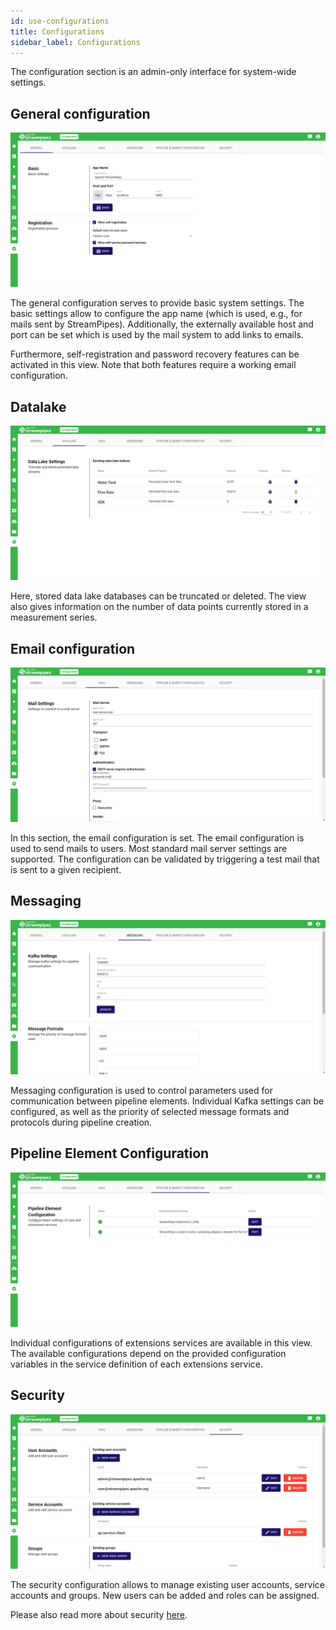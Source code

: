 ```yaml
---
id: use-configurations
title: Configurations
sidebar_label: Configurations
---
```


The configuration section is an admin-only interface for system-wide settings.

## General configuration

<img className="docs-image" src="/img/03_use-configurations/01_general-configuration.png" alt="General configuration"/>

The general configuration serves to provide basic system settings. The basic settings allow to configure the app name (which is used, e.g., for mails sent by StreamPipes). 
Additionally, the externally available host and port can be set which is used by the mail system to add links to emails.

Furthermore, self-registration and password recovery features can be activated in this view. Note that both features require a working email configuration.

## Datalake

<img className="docs-image" src="/img/03_use-configurations/02_datalake-configuration.png" alt="Datalake configuration"/>

Here, stored data lake databases can be truncated or deleted. The view also gives information on the number of data points currently stored in a measurement series.

## Email configuration

<img className="docs-image" src="/img/03_use-configurations/03_email-configuration.png" alt="Email configuration"/>

In this section, the email configuration is set. The email configuration is used to send mails to users. Most standard mail server settings are supported. The configuration can be validated by triggering a test mail that is sent to a given recipient.

## Messaging

<img className="docs-image" src="/img/03_use-configurations/04_messaging-configuration.png" alt="Messaging configuration"/>

Messaging configuration is used to control parameters used for communication between pipeline elements. Individual Kafka settings can be configured, as well as the priority of selected message formats and protocols during pipeline creation.

## Pipeline Element Configuration

<img className="docs-image" src="/img/03_use-configurations/05_pipeline-element-configuration.png" alt="Pipeline element configuration"/>

Individual configurations of extensions services are available in this view. The available configurations depend on the provided configuration variables in the service definition of each extensions service.

## Security

<img className="docs-image" src="/img/03_use-configurations/06_security-configuration.png" alt="Messaging configuration"/>

The security configuration allows to manage existing user accounts, service accounts and groups. New users can be added and roles can be assigned.

Please also read more about security [here](05_deploy-security.md).
